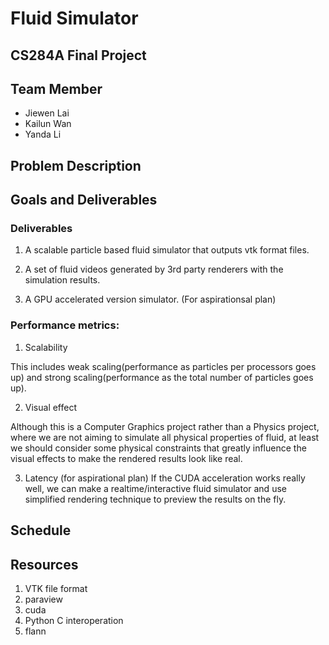 # Fluid Simulator

## CS284A Final Project

## Team Member

- Jiewen Lai
- Kailun Wan
- Yanda Li

## Problem Description

## Goals and Deliverables
 
### Deliverables

1. A scalable particle based fluid simulator that outputs vtk format files.

2. A set of fluid videos generated by 3rd party renderers with the simulation results.

3. A GPU accelerated version simulator. (For aspirationsal plan) 

### Performance metrics:

1. Scalability

This includes weak scaling(performance as particles per processors goes up) and strong scaling(performance as the total number of particles goes up). 

2. Visual effect

Although this is a Computer Graphics project rather than a Physics project, where we are not aiming to simulate all physical properties of fluid, at least we should consider some physical constraints that greatly influence the visual effects to make the rendered results look like real.

3. Latency (for aspirational plan)
If the CUDA acceleration works really well, we can make a realtime/interactive fluid simulator and use simplified rendering technique to preview the results on the fly.


## Schedule

## Resources

1. VTK file format
2. paraview
3. cuda
4. Python C interoperation
5. flann
